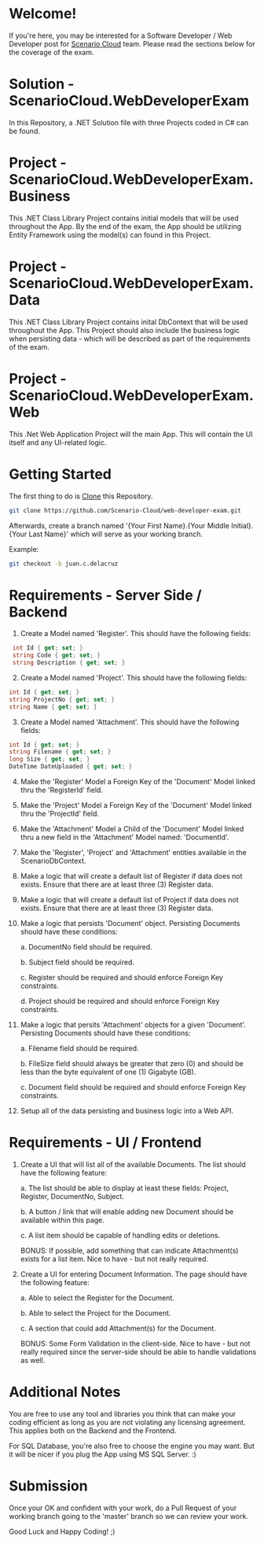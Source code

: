 # Welcome!
If you're here, you may be interested for a Software Developer / Web Developer post for [Scenario Cloud](https://www.scenariocloud.com) team. Please read the sections below for the coverage of the exam.

# Solution - ScenarioCloud.WebDeveloperExam
In this Repository, a .NET Solution file with three Projects coded in C# can be found.

# Project - ScenarioCloud.WebDeveloperExam.Business
This .NET Class Library Project contains initial models that will be used throughout the App. By the end of the exam, the App should be utilizing Entity Framework using the model(s) can found in this Project.

# Project - ScenarioCloud.WebDeveloperExam.Data
This .NET Class Library Project contains inital DbContext that will be used throughout the App. This Project should also include the business logic when persisting data - which will be described as part of the requirements of the exam.

# Project - ScenarioCloud.WebDeveloperExam.Web
This .Net Web Application Project will the main App. This will contain the UI itself and any UI-related logic.

# Getting Started
The first thing to do is [Clone](https://github.com/Scenario-Cloud/web-developer-exam.git) this Repository.

```bash
git clone https://github.com/Scenario-Cloud/web-developer-exam.git
```

Afterwards, create a branch named '{Your First Name}.{Your Middle Initial}.{Your Last Name}' which will serve as your working branch. 

Example:

```bash
git checkout -b juan.c.delacruz 
```

# Requirements - Server Side / Backend
1. Create a Model named 'Register'. This should have the following fields:

```c#
 int Id { get; set; }
 string Code { get; set; }
 string Description { get; set; }
```

2. Create a Model named 'Project'. This should have the following fields:

```c#
int Id { get; set; }
string ProjectNo { get; set; }
string Name { get; set; }
```

3. Create a Model named 'Attachment'. This should have the following fields:

```c#
int Id { get; set; }
string Filename { get; set; }
long Size { get; set; }
DateTime DateUploaded { get; set; }
```

4. Make the 'Register' Model a Foreign Key of the 'Document' Model linked thru the 'RegisterId' field.

5. Make the 'Project' Model a Foreign Key of the 'Document' Model linked thru the 'ProjectId' field.

6. Make the 'Attachment' Model a Child of the 'Document' Model linked thru a new field in the 'Attachment' Model named: 'DocumentId'.

7. Make the 'Register', 'Project' and 'Attachment' entities available in the ScenarioDbContext.

8. Make a logic that will create a default list of Register if data does not exists. Ensure that there are at least three (3) Register data.

9. Make a logic that will create a default list of Project if data does not exists. Ensure that there are at least three (3) Register data.

10. Make a logic that persists 'Document' object. Persisting Documents should have these conditions:

    a. DocumentNo field should be required.
	
	b. Subject field should be required.
	
	c. Register should be required and should enforce Foreign Key constraints.
	
	d. Project should be required and should enforce Foreign Key constraints.

11. Make a logic that persits 'Attachment' objects for a given 'Document'. Persisting Documents should have these conditions:

    a. Filename field should be required.
	
	b. FileSize field should always be greater that zero (0) and should be less than the byte equivalent of one (1) Gigabyte (GB).
	
	c. Document field should be required and should enforce Foreign Key constraints.
	
12. Setup all of the data persisting and business logic into a Web API.

# Requirements - UI / Frontend

1. Create a UI that will list all of the available Documents. The list should have the following feature:

   a. The list should be able to display at least these fields: Project, Register, DocumentNo, Subject.
   
   b. A button / link that will enable adding new Document should be available within this page.
   
   c. A list item should be capable of handling edits or deletions.
   
   BONUS: If possible, add something that can indicate Attachment(s) exists for a list item. Nice to have - but not really required.
 
2. Create a UI for entering Document Information. The page should have the following feature:

   a. Able to select the Register for the Document.
   
   b. Able to select the Project for the Document.
   
   c. A section that could add Attachment(s) for the Document.
   
   BONUS: Some Form Validation in the client-side. Nice to have - but not really required since the server-side should be able to handle validations as well.
  
# Additional Notes
You are free to use any tool and libraries you think that can make your coding efficient as long as you are not violating any licensing agreement. This applies both on the Backend and the Frontend.

For SQL Database, you're also free to choose the engine you may want. But it will be nicer if you plug the App using MS SQL Server. :)
  
# Submission
Once your OK and confident with your work, do a Pull Request of your working branch going to the 'master' branch so we can review your work.

Good Luck and Happy Coding! ;)